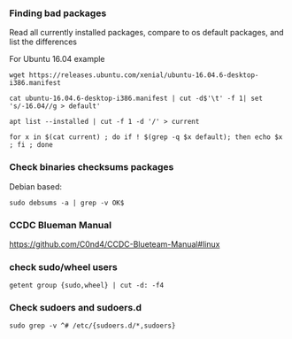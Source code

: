 ### Finding bad packages

Read all currently installed packages, compare to os default packages, and list the differences

For Ubuntu 16.04 example

```
wget https://releases.ubuntu.com/xenial/ubuntu-16.04.6-desktop-i386.manifest

cat ubuntu-16.04.6-desktop-i386.manifest | cut -d$'\t' -f 1| set 's/-16.04//g > default'

apt list --installed | cut -f 1 -d '/' > current

for x in $(cat current) ; do if ! $(grep -q $x default); then echo $x ; fi ; done
```

### Check binaries checksums packages

Debian based:

```
sudo debsums -a | grep -v OK$
```

### CCDC Blueman Manual

https://github.com/C0nd4/CCDC-Blueteam-Manual#linux

### check sudo/wheel users

```
getent group {sudo,wheel} | cut -d: -f4
```

### Check sudoers and sudoers.d

```
sudo grep -v ^# /etc/{sudoers.d/*,sudoers}
```

